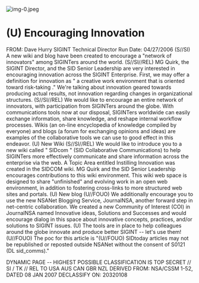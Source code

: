 ![img-0.jpeg](img-0.jpeg)

# (U) Encouraging Innovation 

FROM: Dave Hurry
SIGINT Technical Director
Run Date: 04/27/2006
(S//SI) A new wiki and blog have been created to encourage a "network of innovators" among SIGINTers around the world.
(S//SI//REL) MG Quirk, the SIGINT Director, and the SID Senior Leadership are very interested in encouraging innovation across the SIGINT Enterprise. First, we may offer a definition for innovation as " a creative work environment that is oriented toward risk-taking ." We're talking about innovation geared towards producing actual results, not innovation regarding changes in organizational structures.
(S//SI//REL) We would like to encourage an entire network of innovators, with participation from SIGINTers around the globe. With communications tools now at our disposal, SIGINTers worldwide can easily exchange information, share knowledge, and reshape internal workflow processes. Wikis (an on-line encyclopedia of knowledge compiled by everyone) and blogs (a forum for exchanging opinions and ideas) are examples of the collaborative tools we can use to good effect in this endeavor.
(U) New Wiki
(S//SI//REL) We would like to introduce you to a new wiki called " SIDcom " (SID Collaborative Communications) to help SIGINTers more effectively communicate and share information across the enterprise via the web. A Topic Area entitled Instilling Innovation was created in the SIDCOM wiki. MG Quirk and the SID Senior Leadership encourages contributions to this wiki environment. This wiki web space is designed to share "unfinished" and evolving work in an open web environment, in addition to fostering cross-links to more structured web sites and portals.
(U) New blog
(U//FOUO) We additionally encourage you to use the new NSANet Blogging Service, JournalNSA, another forward step in net-centric collaboration. We created a new Community of Interest (COI) in JournalNSA named Innovative ideas, Solutions and Successes and would encourage dialog in this space about innovative concepts, practices, and/or solutions to SIGINT issues.
(U) The tools are in place to help colleagues around the globe innovate and produce better SIGINT -- let's use them!
(U//FOUO) The poc for this article is
"(U//FOUO) SIDtoday articles may not be republished or reposted outside NSANet without the consent of S0121 (DL sid_comms)."

DYNAMIC PAGE -- HIGHEST POSSIBLE CLASSIFICATION IS TOP SECRET // SI / TK // REL TO USA AUS CAN GBR NZL DERIVED FROM: NSA/CSSM 1-52, DATED 08 JAN 2007 DECLASSIFY ON: 20320108
